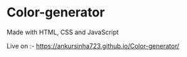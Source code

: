 # Color-generator
Made with HTML, CSS and JavaScript

Live on :- https://ankursinha723.github.io/Color-generator/
